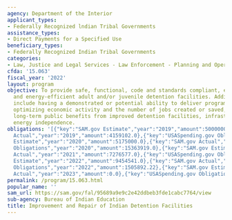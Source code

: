 ```yaml
---
agency: Department of the Interior
applicant_types:
- Federally Recognized lndian Tribal Governments
assistance_types:
- Direct Payments for a Specified Use
beneficiary_types:
- Federally Recognized Indian Tribal Governments
categories:
- Law, Justice and Legal Services - Law Enforcement - Planning and Operations
cfda: '15.063'
fiscal_year: '2022'
layout: program
objective: To provide safe, functional, code and standards compliant, economical,
  and energy-efficient adult and/or juvenile detention facilities. Additional objectives
  include having a demonstrated or potential ability to deliver programmatic results,
  optimizing economic activity and the number of jobs created or saved, achieving
  long-term public benefits from improved detention facilities, infrastructure, fostering
  energy independence.
obligations: '[{"key":"SAM.gov Estimate","year":"2019","amount":5000000.0},{"key":"SAM.gov
  Actual","year":"2019","amount":4159102.0},{"key":"USASpending.gov Obligations","year":"2019","amount":8969712.56},{"key":"SAM.gov
  Estimate","year":"2020","amount":5175000.0},{"key":"SAM.gov Actual","year":"2020","amount":20175000.0},{"key":"USASpending.gov
  Obligations","year":"2020","amount":15363919.0},{"key":"SAM.gov Estimate","year":"2021","amount":970000.0},{"key":"SAM.gov
  Actual","year":"2021","amount":7276577.0},{"key":"USASpending.gov Obligations","year":"2021","amount":7276577.0},{"key":"SAM.gov
  Estimate","year":"2022","amount":9454541.0},{"key":"SAM.gov Actual","year":"2022","amount":193706.0},{"key":"USASpending.gov
  Obligations","year":"2022","amount":1505892.22},{"key":"SAM.gov Estimate","year":"2023","amount":8000000.0},{"key":"SAM.gov
  Actual","year":"2023","amount":0.0},{"key":"USASpending.gov Obligations","year":"2023","amount":31263890.28}]'
permalink: /program/15.063.html
popular_name: ''
sam_url: https://sam.gov/fal/95689a9e9c2e42ddbeb3fde1cabc7764/view
sub-agency: Bureau of Indian Education
title: Improvement and Repair of Indian Detention Facilities
---
```


